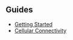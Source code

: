 ## Guides

- [Getting Started](/guides/getting_started.md)
- [Cellular Connectivity](/guides/cellular_connectivity.md)
